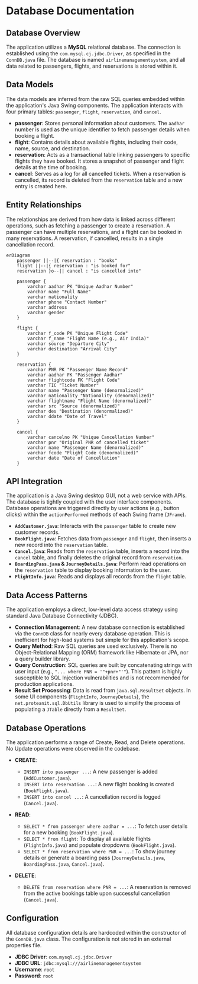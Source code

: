 # Database Documentation

## Database Overview
The application utilizes a **MySQL** relational database. The connection is established using the `com.mysql.cj.jdbc.Driver`, as specified in the `ConnDB.java` file. The database is named `airlinemanagementsystem`, and all data related to passengers, flights, and reservations is stored within it.

## Data Models
The data models are inferred from the raw SQL queries embedded within the application's Java Swing components. The application interacts with four primary tables: `passenger`, `flight`, `reservation`, and `cancel`.

*   **passenger**: Stores personal information about customers. The `aadhar` number is used as the unique identifier to fetch passenger details when booking a flight.
*   **flight**: Contains details about available flights, including their code, name, source, and destination.
*   **reservation**: Acts as a transactional table linking passengers to specific flights they have booked. It stores a snapshot of passenger and flight details at the time of booking.
*   **cancel**: Serves as a log for all cancelled tickets. When a reservation is cancelled, its record is deleted from the `reservation` table and a new entry is created here.

## Entity Relationships
The relationships are derived from how data is linked across different operations, such as fetching a passenger to create a reservation. A passenger can have multiple reservations, and a flight can be booked in many reservations. A reservation, if cancelled, results in a single cancellation record.

```mermaid
erDiagram
    passenger ||--|{ reservation : "books"
    flight ||--|{ reservation : "is booked for"
    reservation }o--|| cancel : "is cancelled into"

    passenger {
        varchar aadhar PK "Unique Aadhar Number"
        varchar name "Full Name"
        varchar nationality
        varchar phone "Contact Number"
        varchar address
        varchar gender
    }

    flight {
        varchar f_code PK "Unique Flight Code"
        varchar f_name "Flight Name (e.g., Air India)"
        varchar source "Departure City"
        varchar destination "Arrival City"
    }

    reservation {
        varchar PNR PK "Passenger Name Record"
        varchar aadhar FK "Passenger Aadhar"
        varchar flightcode FK "Flight Code"
        varchar TIC "Ticket Number"
        varchar name "Passenger Name (denormalized)"
        varchar nationality "Nationality (denormalized)"
        varchar flightname "Flight Name (denormalized)"
        varchar src "Source (denormalized)"
        varchar des "Destination (denormalized)"
        varchar ddate "Date of Travel"
    }

    cancel {
        varchar cancelno PK "Unique Cancellation Number"
        varchar pnr "Original PNR of cancelled ticket"
        varchar name "Passenger Name (denormalized)"
        varchar fcode "Flight Code (denormalized)"
        varchar date "Date of Cancellation"
    }
```

## API Integration
The application is a Java Swing desktop GUI, not a web service with APIs. The database is tightly coupled with the user interface components. Database operations are triggered directly by user actions (e.g., button clicks) within the `actionPerformed` methods of each Swing frame (`JFrame`).

*   **`AddCustomer.java`**: Interacts with the `passenger` table to create new customer records.
*   **`BookFlight.java`**: Fetches data from `passenger` and `flight`, then inserts a new record into the `reservation` table.
*   **`Cancel.java`**: Reads from the `reservation` table, inserts a record into the `cancel` table, and finally deletes the original record from `reservation`.
*   **`BoardingPass.java` & `JourneyDetails.java`**: Perform read operations on the `reservation` table to display booking information to the user.
*   **`FlightInfo.java`**: Reads and displays all records from the `flight` table.

## Data Access Patterns
The application employs a direct, low-level data access strategy using standard Java Database Connectivity (JDBC).

*   **Connection Management**: A new database connection is established via the `ConnDB` class for nearly every database operation. This is inefficient for high-load systems but simple for this application's scope.
*   **Query Method**: Raw SQL queries are used exclusively. There is no Object-Relational Mapping (ORM) framework like Hibernate or JPA, nor a query builder library.
*   **Query Construction**: SQL queries are built by concatenating strings with user input (e.g., `"... where PNR = '"+pnr+"'"`). This pattern is highly susceptible to SQL Injection vulnerabilities and is not recommended for production applications.
*   **Result Set Processing**: Data is read from `java.sql.ResultSet` objects. In some UI components (`FlightInfo`, `JourneyDetails`), the `net.proteanit.sql.DbUtils` library is used to simplify the process of populating a `JTable` directly from a `ResultSet`.

## Database Operations
The application performs a range of Create, Read, and Delete operations. No Update operations were observed in the codebase.

*   **CREATE**:
    *   `INSERT into passenger ...`: A new passenger is added (`AddCustomer.java`).
    *   `INSERT into reservation ...`: A new flight booking is created (`BookFlight.java`).
    *   `INSERT into cancel ...`: A cancellation record is logged (`Cancel.java`).

*   **READ**:
    *   `SELECT * from passenger where aadhar = ...`: To fetch user details for a new booking (`BookFlight.java`).
    *   `SELECT * from flight`: To display all available flights (`FlightInfo.java`) and populate dropdowns (`BookFlight.java`).
    *   `SELECT * from reservation where PNR = ...`: To show journey details or generate a boarding pass (`JourneyDetails.java`, `BoardingPass.java`, `Cancel.java`).

*   **DELETE**:
    *   `DELETE from reservation where PNR = ...`: A reservation is removed from the active bookings table upon successful cancellation (`Cancel.java`).

## Configuration
All database configuration details are hardcoded within the constructor of the `ConnDB.java` class. The configuration is not stored in an external properties file.

*   **JDBC Driver**: `com.mysql.cj.jdbc.Driver`
*   **JDBC URL**: `jdbc:mysql:///airlinemanagementsystem`
*   **Username**: `root`
*   **Password**: `root`